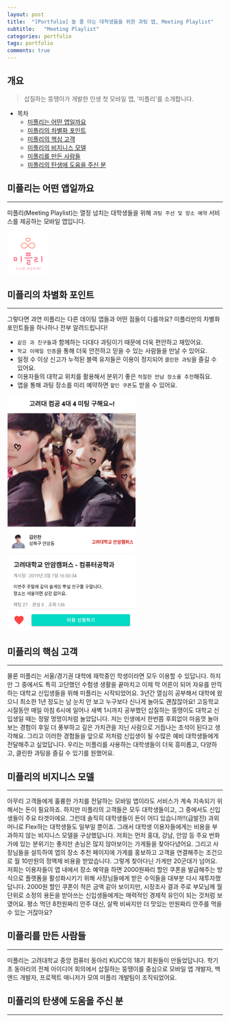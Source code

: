 ```yaml
---
layout: post
title:  "[Portfolio] 놀 줄 아는 대학생들을 위한 과팅 앱, Meeting Playlist"
subtitle:   "Meeting Playlist"
categories: portfolio
tags: portfolio   
comments: true
---
```



## 개요
> 삽질하는 뚱땡이가 개발한 인생 첫 모바일 앱, '미플리'를 소개합니다. 
  
- 목차
	- [미플리는 어떤 앱일까요](#미플리는-어떤-앱일까요)  
	- [미플리의 차별화 포인트](#미플리의-차별화-포인트)
	- [미플리의 핵심 고객](#미플리의-핵심-고객)
	- [미플리의 비지니스 모델](#미플리의-비지니스-모델)
	- [미플리를 만든 사람들](#미플리를-만든-사람들)
	- [미플리의 탄생에 도움을 주신 분](#미플리의-탄생에-도움을-주신-분)
  
  
## 미플리는 어떤 앱일까요
---
미플리(Meeting Playlist)는 열정 넘치는 대학생들을 위해 `과팅 주선 및 장소 예약` 서비스를 제공하는 모바일 앱입니다.

<img src="/assets/img/post_img/meetingplaylist_logo.png" width="100" height="100" />


## 미플리의 차별화 포인트
---
그렇다면 과연 미플리는 다른 데이팅 앱들과 어떤 점들이 다를까요? 미플리만의 차별화 포인트들을 하나하나 전부 알려드립니다!

* `같은 과 친구들`과 함께하는 다대다 과팅이기 때문에 더욱 편안하고 재밌어요.
* `학교 이메일 인증`을 통해 더욱 안전하고 믿을 수 있는 사람들을 만날 수 있어요.
* 일정 수 이상 신고가 누적된 블랙 유저들은 이용이 정지되어 `클린한 과팅`을 즐길 수 있어요.
* 이용자들의 대학교 위치를 활용해서 분위기 좋은 `적절한 만남 장소를 추천`해줘요.
* 앱을 통해 과팅 장소를 미리 예약하면 `할인 쿠폰`도 받을 수 있어요.

<img src="/assets/img/post_img/meetingplaylist_main.png" width="300" height="550" />


## 미플리의 핵심 고객
---
물론 미플리는 서울/경기권 대학에 재학중인 학생이라면 모두 이용할 수 있답니다. 하지만 그 중에서도 특히 고단했던 수험생 생활을 끝마치고 이제 막 어른이 되어 자유를 만끽하는 대학교 신입생들을 위해 미플리는 시작되었어요. 3년간 열심히 공부해서 대학에 왔으니 최소한 1년 정도는 남 눈치 안 보고 누구보다 신나게 놀아도 괜찮잖아요! 고등학교 시절동안 매일 아침 6시에 일어나 새벽 1시까지 공부했던 삽질하는 뚱땡이도 대학교 신입생일 때는 정말 멍멍이처럼 놀았답니다. 저는 인생에서 한번쯤 후회없이 마음껏 놀아보는 경험이 후일 더 풍부하고 깊은 가치관을 지닌 사람으로 거듭나는 초석이 된다고 생각해요. 그리고 이러한 경험들을 앞으로 저처럼 신입생이 될 수많은 예비 대학생들에게 전달해주고 싶었답니다. 우리는 미플리를 사용하는 대학생들이 더욱 흥미롭고, 다양하고, 클린한 과팅을 즐길 수 있기를 원했어요.


## 미플리의 비지니스 모델
---
아무리 고객들에게 훌륭한 가치를 전달하는 모바일 앱이라도 서비스가 계속 지속되기 위해서는 돈이 필요하죠. 하지만 미플리의 고객들은 모두 대학생들이고, 그 중에서도 신입생들이 주요 타겟이에요. 그런데 솔직히 대학생들이 돈이 어디 있습니까!!(급발진) 과외 머니로 Flex하는 대학생들도 일부일 뿐이죠. 그래서 대학생 이용자들에게는 비용을 부과하지 않는 비지니스 모델을 구상했답니다. 저희는 먼저 홍대, 강남, 안암 등 주요 번화가에 있는 분위기는 좋지만 손님은 많지 않아보이는 가게들을 찾아다녔어요. 그리고 사장님들을 설득하여 앱의 장소 추천 페이지에 가게를 홍보하고 고객을 연결해주는 조건으로 월 10만원의 정액제 비용을 받았습니다. 그렇게 찾아다닌 가게만 20군대가 넘어요. 저희는 이용자들이 앱 내에서 장소 예약을 하면 2000원짜리 할인 쿠폰을 발급해주는 방식으로 플랫폼을 활성화시키기 위해 사장님들에게 받은 수익들을 대부분 다시 재투자했답니다. 2000원 할인 쿠폰이 적은 금액 같아 보이지만, 시장조사 결과 주로 부모님께 월단위로 소정의 용돈을 받아쓰는 신입생들에게는 매력적인 경제적 유인이 되는 것처럼 보였어요. 평소 먹던 8천원짜리 안주 대신, 살짝 비싸지만 더 맛있는 만원짜리 안주를 먹을 수 있는 거잖아요?


## 미플리를 만든 사람들
---
미플리는 고려대학교 중앙 컴퓨터 동아리 KUCC의 18기 회원들이 만들었답니다. 학기 초 동아리의 전체 아이디어 회의에서 삽질하는 뚱땡이를 중심으로 모바일 앱 개발자, 백엔드 개발자, 프로젝트 매니저가 모여 미플리 개발팀이 조직되었어요.


## 미플리의 탄생에 도움을 주신 분
---
